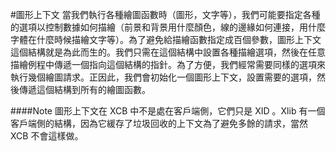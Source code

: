 #圖形上下文
當我們執行各種繪圖函數時（圖形，文字等），我們可能要指定各種的選項以控制數據如何描繪（前景和背景用什麼顏色，線的邊緣如何連接，用什麼字體在什麼時候描繪文字等）。為了避免給描繪函數指定成百個參數，圖形上下文這個結構就是為此而生的。我們只需在這個結構中設置各種描繪選項，然後在任意描繪例程中傳遞一個指向這個結構的指針。為了方便，我們經常需要同樣的選項來執行幾個繪圖請求。正因此，我們會初始化一個圖形上下文，設置需要的選項，然後傳遞這個結構到所有的繪圖函數。

####Note
圖形上下文在 XCB 中不是處在客戶端側，它們只是 XID 。Xlib 有一個客戶端側的結構，因為它緩存了垃圾回收的上下文為了避免多餘的請求，當然 XCB 不會這樣做。

